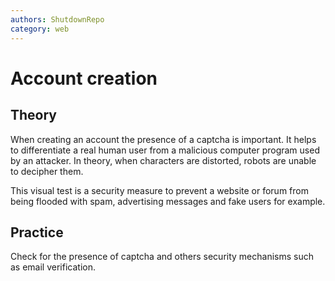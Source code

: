 ```yaml
---
authors: ShutdownRepo
category: web
---
```


# Account creation

## Theory

When creating an account the presence of a captcha is important. It helps to differentiate a real human user from a malicious computer program used by an attacker. In theory, when characters are distorted, robots are unable to decipher them.

This visual test is a security measure to prevent a website or forum from being flooded with spam, advertising messages and fake users for example.

## Practice 

Check for the presence of captcha and others security mechanisms such as email verification.